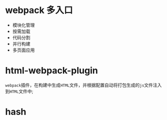 # webpack 多入口
* 模块化管理
* 按需加载
* 代码分割
* 并行构建
* 多页面应用

# html-webpack-plugin
`webpack`插件，在构建中生成`HTML`文件，并根据配置自动将打包生成的`js`文件注入到`HTML`文件中;

# hash
